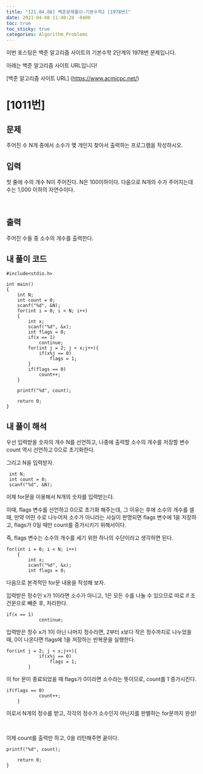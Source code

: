 ```yaml
---
title: "[21.04.08] 백준문제풀이-기본수학2 [1978번]"
date: 2021-04-08 11:40:28 -0400
toc: true
toc_sticky: true
categories: Algorithm_Problems
---
```


이번 포스팅은 백준 알고리즘 사이트의 기본수학 2단계의 1978번 문제입니다.

아래는 백준 알고리즘 사이트 URL입니다!

[백준 알고리즘 사이트 URL] (https://www.acmicpc.net/)

# [1011번]

## 문제

주어진 수 N개 중에서 소수가 몇 개인지 찾아서 출력하는 프로그램을 작성하시오.
​

## 입력

첫 줄에 수의 개수 N이 주어진다. N은 100이하이다. 다음으로 N개의 수가 주어지는데 수는 1,000 이하의 자연수이다.

​

## 출력

주어진 수들 중 소수의 개수를 출력한다.

## 내 풀이 코드

	#include<stdio.h>
	
	int main()
	{
	    int N;
	    int count = 0;
	    scanf("%d", &N);
	    for(int i = 0; i < N; i++)
	    {
	        int x;
	        scanf("%d", &x);
	        int flags = 0;
	        if(x == 1)
	            continue;
	        for(int j = 2; j < x;j++){
	            if(x%j == 0)
	                flags = 1;
	        }
	        if(flags == 0)
	            count++;
	    }
	    
	    printf("%d", count);
	    
	    return 0;
	}

		
		
## 내 풀이 해석	
우선 입력받을 숫자의 개수 N를 선언하고, 나중에 출력할 소수의 개수를 저장할 변수 count 역시 선언하고 0으로 초기화한다.

그리고 N을 입력받자.

	 int N;
	 int count = 0;
	 scanf("%d", &N);
이제 for문을 이용해서 N개의 숫자를 입력받는다.

이때, flags 변수를 선언하고 0으로 초기화 해주는데, 그 이유는 후에 소수의 개수를 셀 때, 만약 어떤 수로 나누어져 소수가 아니라는 사실이 판명되면 flags 변수에 1을 저장하고, flags가 0일 때만 count를 증가시키기 위해서이다. 

즉, flags 변수는 소수의 개수를 세기 위한 하나의 수단이라고 생각하면 된다.

	for(int i = 0; i < N; i++)
	    {
	        int x;
	        scanf("%d", &x);
	        int flags = 0;
다음으로 본격적인 for문 내용을 작성해 보자.

입력받은 정수인 x가 1이라면 소수가 아니고, 1은 모든 수를 나눌 수 있으므로 따로 if 조건문으로 빼준 후, 처리한다.

	if(x == 1)
	            continue;
입력받은 정수 x가 1이 아닌 나머지 정수라면, 2부터 x보다 작은 정수까지로 나누었을 때, 0이 나온다면 flags에 1을 저장하는 반복문을 실행한다.

	for(int j = 2; j < x;j++){
	            if(x%j == 0)
	                flags = 1;
	        }
이 for 문이 종료되었을 때 flags가 0이라면 소수라는 뜻이므로, count를 1 증가시킨다.

	if(flags == 0)
	            count++;
	    }
이로서 N개의 정수를 받고, 각각의 정수가 소수인지 아닌지를 판별하는 for문까지 완성!

​

이제 count를 출력만 하고, 0을 리턴해주면 끝이다.

	printf("%d", count);
	    
	    return 0;
	}
